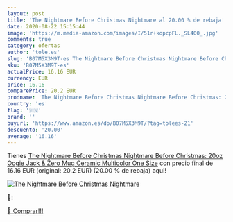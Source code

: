 ```yaml
---
layout: post
title: 'The Nightmare Before Christmas Nightmare al 20.00 % de rebaja'
date: 2020-08-22 15:15:44
image: 'https://m.media-amazon.com/images/I/51r+kopcpFL._SL400_.jpg'
comments: true
category: ofertas
author: 'tole.es'
slug: 'B07M5X3M9T-es The Nightmare Before Christmas Nightmare Before Christmas:...'
sku: 'B07M5X3M9T-es'
actualPrice: 16.16 EUR
currency: EUR
price: 16.16
comparePrice: 20.2 EUR
prodname: 'The Nightmare Before Christmas Nightmare Before Christmas: 20oz Oogie  Jack & Zero Mug  Ceramic  Multicolor  One Size'
country: 'es'
flag: '🇪🇸'
brand: ''
buyurl: 'https://www.amazon.es/dp/B07M5X3M9T/?tag=tolees-21'
descuento: '20.00'
average: '16.16'
---
```


Tienes [The Nightmare Before Christmas Nightmare Before Christmas: 20oz Oogie  Jack & Zero Mug  Ceramic  Multicolor  One Size](https://www.amazon.es/dp/B07M5X3M9T/?tag=tolees-21) con precio final de  16.16 EUR (original: 20.2 EUR) (20.00 %  de rebaja) aqui!

[![The Nightmare Before Christmas Nightmare](https://m.media-amazon.com/images/I/51r+kopcpFL._SL400_.jpg)](https://www.amazon.es/dp/B07M5X3M9T/?tag=tolees-21)

🔎:


[🛒 Comprar!!!](https://www.amazon.es/dp/B07M5X3M9T/?tag=tolees-21)
